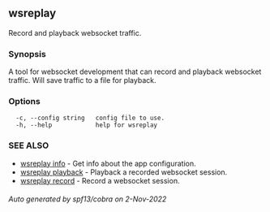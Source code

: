 ## wsreplay

Record and playback websocket traffic.

### Synopsis

A tool for websocket development that can record and playback websocket traffic.
Will save traffic to a file for playback.

### Options

```
  -c, --config string   config file to use.
  -h, --help            help for wsreplay
```

### SEE ALSO

* [wsreplay info](wsreplay_info.md)	 - Get info about the app configuration.
* [wsreplay playback](wsreplay_playback.md)	 - Playback a recorded websocket session.
* [wsreplay record](wsreplay_record.md)	 - Record a websocket session.

###### Auto generated by spf13/cobra on 2-Nov-2022
